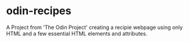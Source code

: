 # odin-recipes

A Project from 'The Odin Project' creating a recipie webpage using only HTML and a few essential HTML elements and attributes. 
